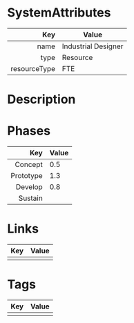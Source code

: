 # SystemAttributes

| Key                       | Value                |
| ------------------------: | -------------------- |
| name                      | Industrial Designer                 |
| type                      | Resource    |
| resourceType              | FTE     |

# Description


# Phases

| Key                       | Value                |
| ------------------------: | -------------------- |
| Concept                   | 0.5                     |
| Prototype                 |  1.3                    |
| Develop                   |  0.8                    |
| Sustain                   |                      |

# Links

| Key                       | Value                |
| ------------------------: | -------------------- |
|                           |                      |

# Tags

| Key                       | Value                |
| ------------------------: | -------------------- |
|                           |                      |